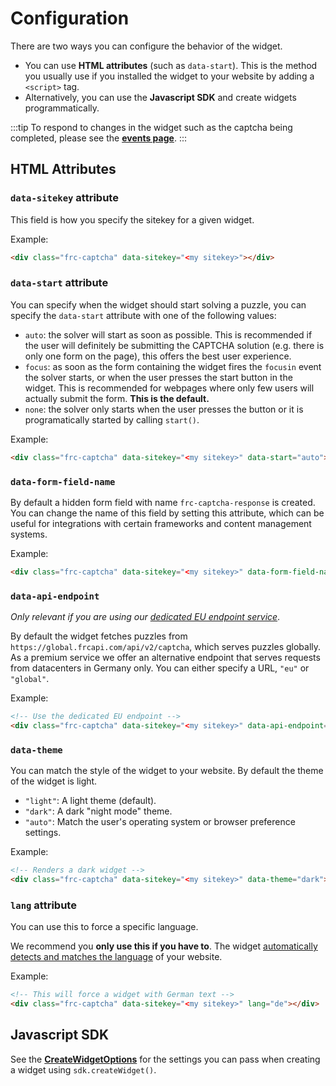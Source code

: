 # Configuration

There are two ways you can configure the behavior of the widget.

* You can use **HTML attributes** (such as `data-start`). This is the method you usually use if you installed the widget to your website by adding a `<script>` tag.
* Alternatively, you can use the **Javascript SDK** and create widgets programmatically.

:::tip
To respond to changes in the widget such as the captcha being completed, please see the [**events page**](./events.md).
:::

## HTML Attributes

### `data-sitekey` attribute
This field is how you specify the sitekey for a given widget.

Example:
```html
<div class="frc-captcha" data-sitekey="<my sitekey>"></div>
```

### `data-start` attribute
You can specify when the widget should start solving a puzzle, you can specify the `data-start` attribute with one of the following values:
   * `auto`: the solver will start as soon as possible. This is recommended if the user will definitely be submitting the CAPTCHA solution (e.g. there is only one form on the page), this offers the best user experience.
   * `focus`: as soon as the form containing the widget fires the `focusin` event the solver starts, or when the user presses the start button in the widget. This is recommended for webpages where only few users will actually submit the form. **This is the default.**
   * `none`: the solver only starts when the user presses the button or it is programatically started by calling `start()`.

Example:
```html
<div class="frc-captcha" data-sitekey="<my sitekey>" data-start="auto"></div>
```

### `data-form-field-name`
By default a hidden form field with name `frc-captcha-response` is created. You can change the name of this field by setting this attribute, which can be useful for integrations with certain frameworks and content management systems.

Example:
```html
<div class="frc-captcha" data-sitekey="<my sitekey>" data-form-field-name="my-captcha-solution-field"></div>
```

### `data-api-endpoint`
*Only relevant if you are using our [dedicated EU endpoint service](/)*.

By default the widget fetches puzzles from `https://global.frcapi.com/api/v2/captcha`, which serves puzzles globally. As a premium service we offer an alternative endpoint that serves requests from datacenters in Germany only. You can either specify a URL, `"eu"` or `"global"`.

Example:
```html
<!-- Use the dedicated EU endpoint -->
<div class="frc-captcha" data-sitekey="<my sitekey>" data-api-endpoint="eu"></div>
```

### `data-theme`
You can match the style of the widget to your website. By default the theme of the widget is light.

- `"light"`: A light theme (default).
- `"dark"`: A dark "night mode" theme.
- `"auto"`: Match the user's operating system or browser preference settings.

Example:
```html
<!-- Renders a dark widget -->
<div class="frc-captcha" data-sitekey="<my sitekey>" data-theme="dark"></div>
```

### `lang` attribute
You can use this to force a specific language.

We recommend you **only use this if you have to**. The widget [automatically detects and matches the language](../guides/localization.md) of your website.

Example:
```html
<!-- This will force a widget with German text -->
<div class="frc-captcha" data-sitekey="<my sitekey>" lang="de"></div>
```

## Javascript SDK
See the [**CreateWidgetOptions**](./reference/sdk.createwidgetoptions.md) for the settings you can pass when creating a widget using `sdk.createWidget()`.
